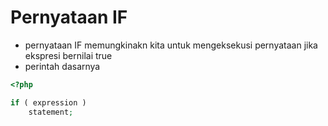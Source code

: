 # Pernyataan IF
- pernyataan IF memungkinakn kita untuk mengeksekusi pernyataan jika ekspresi bernilai true
- perintah dasarnya
```php
<?php

if ( expression ) 
    statement;
```